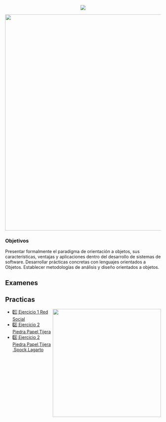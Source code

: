 
<div align="center"> 
<img src="https://readme-typing-svg.demolab.com?font=Fira+Code&size=25&duration=1200&pause=1000&color=77D77D&center=true&width=435&lines=💻 Orientacion a Objetos 2 💻"/>
</div>

<div width="700" align="center"> 
  <p><img  width="700" src="https://64.media.tumblr.com/3cea19ce57ec895f949350486b89d8b7/tumblr_owj2nonndY1ww81r3o1_540.gifv"></p>

</div>


<h3>Objetivos</h3>
Presentar formalmente el paradigma de orientación a objetos, sus características, ventajas y aplicaciones
dentro del desarrollo de sistemas de software. Desarrollar prácticas concretas con lenguajes orientados a
Objetos. Establecer metodologías de análisis y diseño orientados a objetos.



<h2>Examenes</h2>




<h2>Practicas</h2>

<p><img  width="350" align='right' src="https://media.tenor.com/PBcGjKppnacAAAAd/pixel-art.gif"></p>


- [1️⃣ Ejercicio 1 Red Social](/src/main/java/Ejercicio1)
- [2️⃣ Ejercicio 2 Piedra,Papel,Tijera](/src/main/java/Ejercicio2)
- [3️⃣ Ejercicio 2 Piedra,Papel,Tijera,Spock,Lagarto](/src/main/java/Ejercicio2B)



